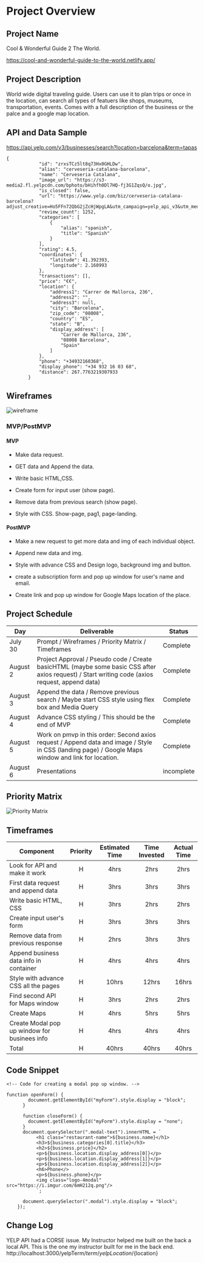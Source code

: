 # Project Overview

## Project Name

Cool & Wonderful Guide 2 The World.

https://cool-and-wonderful-guide-to-the-world.netlify.app/

## Project Description

World wide digital traveling guide. Users can use it to plan trips or once in the location, can search all types of featuers like shops, museums,  transportation, events. Comes with a full description of the business or the palce and a google map location.

## API and Data Sample

https://api.yelp.com/v3/businesses/search?location=barcelona&term=tapas


```
{
            "id": "zrxsTCz5lt8q73Hx0GHLDw",
            "alias": "cerveseria-catalana-barcelona",
            "name": "Cerveseria Catalana",
            "image_url": "https://s3-media2.fl.yelpcdn.com/bphoto/bHihfh0Dl7HQ-fj3G1ZqsQ/o.jpg",
            "is_closed": false,
            "url": "https://www.yelp.com/biz/cerveseria-catalana-barcelona?adjust_creative=Ho5FFn72QbG2jZcHjWpgLA&utm_campaign=yelp_api_v3&utm_medium=api_v3_business_search&utm_source=Ho5FFn72QbG2jZcHjWpgLA",
            "review_count": 1252,
            "categories": [
                {
                    "alias": "spanish",
                    "title": "Spanish"
                }
            ],
            "rating": 4.5,
            "coordinates": {
                "latitude": 41.392393,
                "longitude": 2.160993
            },
            "transactions": [],
            "price": "€€",
            "location": {
                "address1": "Carrer de Mallorca, 236",
                "address2": "",
                "address3": null,
                "city": "Barcelona",
                "zip_code": "08008",
                "country": "ES",
                "state": "B",
                "display_address": [
                    "Carrer de Mallorca, 236",
                    "08008 Barcelona",
                    "Spain"
                ]
            },
            "phone": "+34932160368",
            "display_phone": "+34 932 16 03 68",
            "distance": 267.7763219307933
        }
```

## Wireframes

![wireframe](https://i.imgur.com/7SthxGj.png)

### MVP/PostMVP

 

#### MVP 

- Make data request.

- GET data and Append the data.

- Write basic HTML,CSS.

- Create form for input user (show page).
 
- Remove data from previous search (show page).

- Style with CSS. Show-page, pag1, page-landing.
 
#### PostMVP  

- Make a new request to get more data and img of each individual object.

- Append new data and img.

- Style with advance CSS and Design logo, background img and button.

- create a subscription form and pop up window for  user's name and email.

- Create link and pop up window for Google Maps location of the place.

## Project Schedule

|  Day | Deliverable | Status
|---|---| ---|
|July 30 | Prompt / Wireframes / Priority Matrix / Timeframes |Complete
|August 2| Project Approval / Pseudo code / Create basicHTML (maybe some basic CSS after axios request) / Start writing code (axios request, append data)| Complete
|August 3| Append the data / Remove previous search / Maybe start CSS style using flex box and Media Query| Complete
|August 4| Advance CSS styling / This should be the end of MVP |Complete
|August 5| Work on pmvp in this order: Second axios request /  Append data and image / Style in CSS (landing page)  / Google Maps window and link for location.| Complete
|August 6| Presentations | incomplete

## Priority Matrix

![Priority Matrix](https://i.imgur.com/tQfGDDB.png)

## Timeframes

| Component | Priority | Estimated Time | Time Invested | Actual Time |
| --- | :---: |  :---: | :---: | :---: |
| Look for API and make it work | H | 4hrs| 2hrs | 2hrs |
| First data request and append data | H | 3hrs| 3hrs | 3hrs |
| Write basic HTML, CSS | H | 3hrs | 2hrs | 2hrs |
| Create input user's form | H | 3hrs | 3hrs | 3hrs |
| Remove data from previous response | H | 2hrs | 3hrs | 3hrs |
| Append business data info in container | H | 4hrs | 4hrs | 4hrs |
| Style with advance CSS all the pages | H | 10hrs | 12hrs | 16hrs |
| Find second API for Maps window | H | 3hrs | 2hrs | 2hrs |
| Create Maps | H | 4hrs | 5hrs | 5hrs |
| Create Modal pop up window for businees info | H | 4hrs | 4hrs | 4hrs |
| Total | H | 40hrs| 40hrs | 40hrs |

## Code Snippet

 

```
<!-- Code for creating a modal pop up window. -->

function openForm() {
        document.getElementById("myForm").style.display = "block";
      }

      function closeForm() {
        document.getElementById("myForm").style.display = "none";
      }
      document.querySelector(".modal-text").innerHTML = `
           <h1 class="restaurant-name">${business.name}</h1>
           <h3>${business.categories[0].title}</h3>
           <h2>${business.price}</h2>
           <p>${business.location.display_address[0]}</p>
           <p>${business.location.display_address[1]}</p>
           <p>${business.location.display_address[2]}</p>
           <h6>Phone</>
           <p>${business.phone}</p>
           <img class="logo-4modal" src="https://i.imgur.com/6mH212q.png"/>
           `;

      document.querySelector(".modal").style.display = "block";
    });
```

## Change Log
YELP API had a CORSE issue. My Instructor helped me built on the back a local API. 
This is the one my instructor built for me in the back end.
http://localhost:3000/yelpTerm/${term}/yelpLocation/${location}

